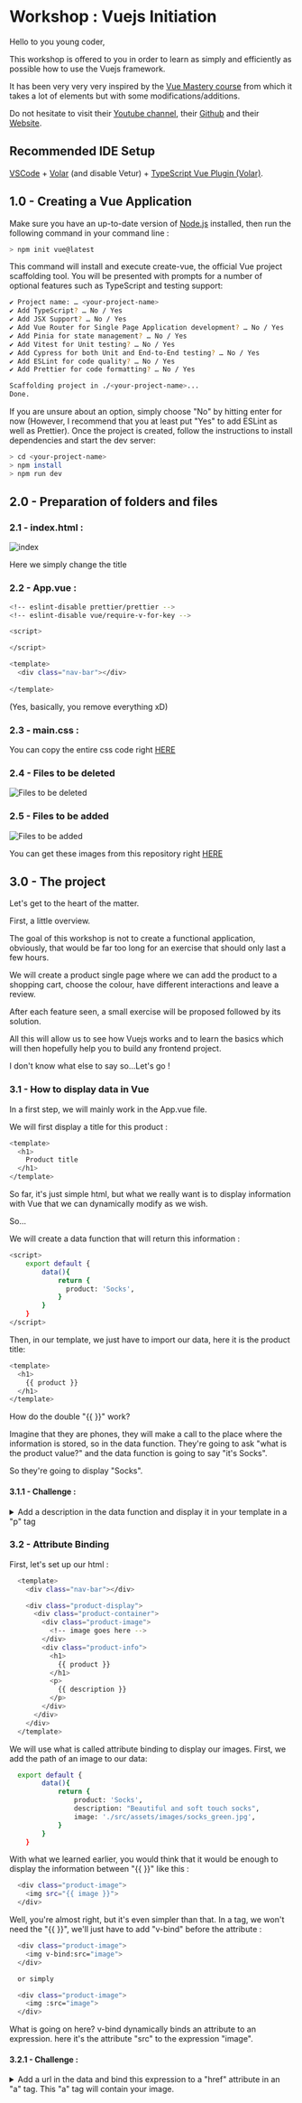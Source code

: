 # Workshop : Vuejs Initiation

Hello to you young coder,

This workshop is offered to you in order to learn as simply and efficiently as possible how to use the Vuejs framework.

It has been very very very inspired by the [Vue Mastery course](https://youtu.be/bzlFvd0b65c) from which it takes a lot of elements but with some modifications/additions.

Do not hesitate to visit their [Youtube channel](https://www.youtube.com/c/VueMastery), their [Github](https://github.com/Code-Pop) and their [Website](https://www.vuemastery.com/).

## Recommended IDE Setup

[VSCode](https://code.visualstudio.com/) + [Volar](https://marketplace.visualstudio.com/items?itemName=Vue.volar) (and disable Vetur) + [TypeScript Vue Plugin (Volar)](https://marketplace.visualstudio.com/items?itemName=Vue.vscode-typescript-vue-plugin).

## 1.0 - Creating a Vue Application

Make sure you have an up-to-date version of [Node.js](https://nodejs.org/en/) installed, then run the following command in your command line :

```sh
> npm init vue@latest
```

This command will install and execute create-vue, the official Vue project scaffolding tool. You will be presented with prompts for a number of optional features such as TypeScript and testing support:

```sh
✔ Project name: … <your-project-name>
✔ Add TypeScript? … No / Yes
✔ Add JSX Support? … No / Yes
✔ Add Vue Router for Single Page Application development? … No / Yes
✔ Add Pinia for state management? … No / Yes
✔ Add Vitest for Unit testing? … No / Yes
✔ Add Cypress for both Unit and End-to-End testing? … No / Yes
✔ Add ESLint for code quality? … No / Yes
✔ Add Prettier for code formatting? … No / Yes

Scaffolding project in ./<your-project-name>...
Done.
```

If you are unsure about an option, simply choose "No" by hitting enter for now (However, I recommend that you at least put "Yes" to add ESLint as well as Prettier). Once the project is created, follow the instructions to install dependencies and start the dev server:

```sh
> cd <your-project-name>
> npm install
> npm run dev
```

## 2.0 - Preparation of folders and files

### 2.1 - index.html :

![index](./readme/img/prepa_index.jpeg "index.html")

Here we simply change the title

### 2.2 - App.vue :

```sh
<!-- eslint-disable prettier/prettier -->
<!-- eslint-disable vue/require-v-for-key -->

<script>

</script>

<template>
  <div class="nav-bar"></div>
  
</template>
```
(Yes, basically, you remove everything xD)

### 2.3 - main.css :

You can copy the entire css code right [HERE](https://github.com/st2eve/vuejs-workshop/blob/main/src/assets/main.css)

### 2.4 - Files to be deleted

![Files to be deleted](./readme/img/supr.jpeg "Files to be deleted")

### 2.5 - Files to be added

![Files to be added](./readme/img/add.jpeg "Files to be added")

You can get these images from this repository right [HERE](https://github.com/st2eve/vuejs-workshop/tree/main/src/assets/images)

## 3.0 - The project

Let's get to the heart of the matter.

First, a little overview. 

The goal of this workshop is not to create a functional application, obviously, that would be far too long for an exercise that should only last a few hours.

We will create a product single page where we can add the product to a shopping cart, choose the colour, have different interactions and leave a review.

After each feature seen, a small exercise will be proposed followed by its solution.

All this will allow us to see how Vuejs works and to learn the basics which will then hopefully help you to build any frontend project.

I don't know what else to say so...Let's go !

### 3.1 - How to display data in Vue

In a first step, we will mainly work in the App.vue file.

We will first display a title for this product :
```sh
<template>
  <h1>
    Product title
  </h1>
</template>
```
So far, it's just simple html, but what we really want is to display information with Vue that we can dynamically modify as we wish.

So...

We will create a data function that will return this information :
```sh
<script>
    export default {
        data(){
            return {
              product: 'Socks',
            }
        }
    }
</script>
```
Then, in our template, we just have to import our data, here it is the product title:
```sh
<template>
  <h1>
    {{ product }}
  </h1>
</template>
```
How do the double "{{ }}" work?

Imagine that they are phones, they will make a call to the place where the information is stored, so in the data function. They're going to ask "what is the product value?" and the data function is going to say "it's Socks".

So they're going to display "Socks".

#### 3.1.1 - Challenge :
<details>
  <summary>Add a description in the data function and display it in your template in a "p" tag</summary>

  ```sh
    <script>
        export default {
            data(){
                return {
                    product: 'Socks',
                    description: "Beautiful and soft touch socks",
                }
            }
        }
    </script>

    <template>
        <div class="nav-bar"></div>
        <h1>
            {{ product }}
        </h1>
        <p>
            {{ description }}
        </p>
    </template>
  ```
</details>

### 3.2 - Attribute Binding
First, let's set up our html :

```sh
  <template>
    <div class="nav-bar"></div>

    <div class="product-display">
      <div class="product-container">
        <div class="product-image">
          <!-- image goes here -->
        </div>
        <div class="product-info">
          <h1>
            {{ product }}
          </h1>
          <p>
            {{ description }}
          </p>
        </div>
      </div>
    </div>
  </template>
```

We will use what is called attribute binding to display our images. First, we add the path of an image to our data:

```sh
  export default {
        data(){
            return {
                product: 'Socks',
                description: "Beautiful and soft touch socks",
                image: './src/assets/images/socks_green.jpg',
            }
        }
    }
```

With what we learned earlier, you would think that it would be enough to display the information between "{{ }}" like this :

```sh
  <div class="product-image">
    <img src="{{ image }}">
  </div>
```
Well, you're almost right, but it's even simpler than that. In a tag, we won't need the "{{ }}", we'll just have to add "v-bind" before the attribute :

```sh
  <div class="product-image">
    <img v-bind:src="image">
  </div>

  or simply

  <div class="product-image">
    <img :src="image">
  </div>
```
What is going on here? v-bind dynamically binds an attribute to an expression. here it's the attribute "src" to the expression "image".

#### 3.2.1 - Challenge :
<details>
  <summary>Add a url in the data and bind this expression to a "href" attribute in an "a" tag. This "a" tag will contain your image.</summary>

  ```sh
    <script>
        export default {
            data(){
                return {
                    product: 'Socks',
                    description: "Beautiful and soft touch socks",
                    image: './src/assets/images/socks_green.jpg',
                    url: "https://vuejs.org/guide/introduction.html",
                }
            }
        }
    </script>

    <template>
        <div class="nav-bar"></div>

        <div class="product-display">
            <div class="product-container">
                <div class="product-image">
                    <a :href="url" target="_blank">
                        <img :src="image" />
                    </a>
                </div>
                <div class="product-info">
                    <h1>
                        {{ product }}
                    </h1>
                    <p>
                        {{ description }}
                    </p>
                </div>
            </div>
        </div>
  ```
</details>